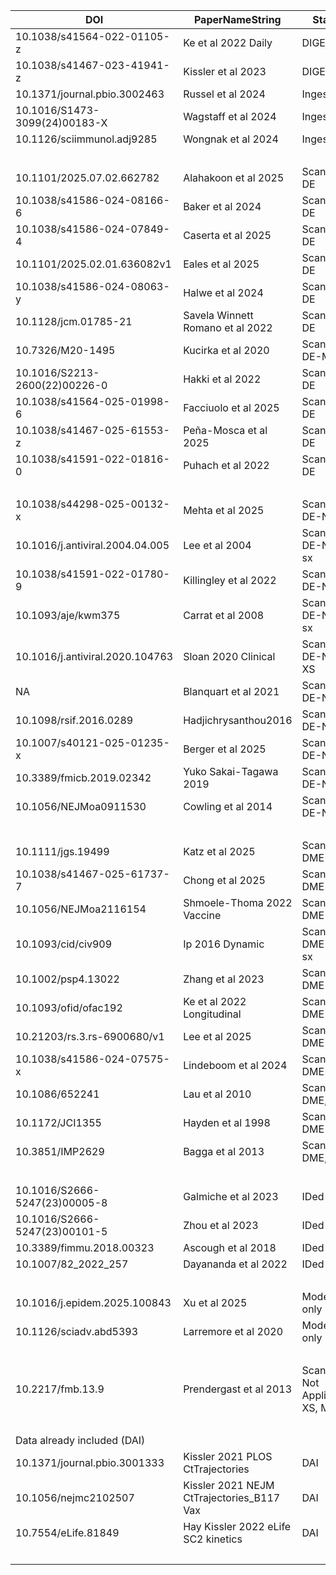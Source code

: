 | DOI | PaperNameString | Status | By |
|-----|-----------------|--------|----|
| 10.1038/s41564-022-01105-z | Ke et al 2022 Daily | DIGESTED | Stephen |
| 10.1038/s41467-023-41941-z | Kissler et al 2023 | DIGESTED | Stephen |
| 10.1371/journal.pbio.3002463 | Russel et al 2024 | Ingested | Stephen |
| 10.1016/S1473-3099(24)00183-X | Wagstaff et al 2024 | Ingested | Stephen |
| 10.1126/sciimmunol.adj9285 | Wongnak et al 2024 | Ingested | Stephen |
| | | | 2, 5 |
| 10.1101/2025.07.02.662782 | Alahakoon et al 2025 | Scanned: DE | Ellen |
| 10.1038/s41586-024-08166-6 | Baker et al 2024 | Scanned: DE | Ellen |
| 10.1038/s41586-024-07849-4 | Caserta et al 2025 | Scanned: DE | Ellen |
| 10.1101/2025.02.01.636082v1 | Eales et al 2025 | Scanned: DE | Ellen |
| 10.1038/s41586-024-08063-y | Halwe et al 2024 | Scanned: DE | Ellen |
| 10.1128/jcm.01785-21 | Savela Winnett Romano et al 2022 | Scanned: DE | Ellen |
| 10.7326/M20-1495 | Kucirka et al 2020 | Scanned: DE-MA | Ellen |
| 10.1016/S2213-2600(22)00226-0 | Hakki et al 2022 | Scanned: DE | Ellen |
| 10.1038/s41564-025-01998-6 | Facciuolo et al 2025 | Scanned: DE | Ellen |
| 10.1038/s41467-025-61553-z | Peña-Mosca et al 2025  | Scanned: DE | Ellen |
| 10.1038/s41591-022-01816-0 | Puhach et al 2022 | Scanned: DE | Ellen |
| | | | 11 (10) |
| 10.1038/s44298-025-00132-x | Mehta et al 2025 | Scanned: DE-NEA | Ellen |
| 10.1016/j.antiviral.2004.04.005 | Lee et al 2004 | Scanned: DE-NEA, sx | Ellen |
| 10.1038/s41591-022-01780-9 | Killingley et al 2022 | Scanned: DE-NEA | Ellen |
| 10.1093/aje/kwm375 | Carrat et al 2008 | Scanned: DE-NEA, sx | Ellen via Casey |
| 10.1016/j.antiviral.2020.104763 | Sloan 2020 Clinical | Scanned: DE-NEA-XS | Ellen via Casey |
| NA | Blanquart et al 2021 | Scanned: DE-NEA | Ellen via Casey |
| 10.1098/rsif.2016.0289 | Hadjichrysanthou2016 | Scanned: DE-NEA | Ellen via Casey |
| 10.1007/s40121-025-01235-x | Berger et al 2025 | Scanned: DE-NEA | Ellen |
| 10.3389/fmicb.2019.02342 | Yuko Sakai-Tagawa 2019 | Scanned: DE-NEA | Ellen |
| 10.1056/NEJMoa0911530 | Cowling et al 2014 | Scanned: DE-NEA | Ellen |
| | | | 10 |
| 10.1111/jgs.19499 | Katz et al 2025 | Scanned: DME | Ellen |
| 10.1038/s41467-025-61737-7 | Chong et al 2025 | Scanned: DME | Ellen |
| 10.1056/NEJMoa2116154 | Shmoele-Thoma 2022 Vaccine | Scanned: DME | Ellen via Casey |
| 10.1093/cid/civ909 | Ip 2016 Dynamic | Scanned: DME-XS, sx | Ellen via Casey |
| 10.1002/psp4.13022 | Zhang et al 2023 | Scanned: DME | Ellen |
| 10.1093/ofid/ofac192 | Ke et al 2022 Longitudinal | Scanned: DME | Ellen |
| 10.21203/rs.3.rs-6900680/v1 | Lee et al 2025 | Scanned: DME | Ellen |
| 10.1038/s41586-024-07575-x | Lindeboom et al 2024 | Scanned: DME | Ellen |
| 10.1086/652241 | Lau et al 2010 | Scanned: DME, sx | Ellen via Casey |
| 10.1172/JCI1355 | Hayden et al 1998 | Scanned: DME | Ellen via Casey |
| 10.3851/IMP2629 | Bagga et al 2013 | Scanned: DME, sx | Ellen via Casey |
| | | | 11 |
| 10.1016/S2666-5247(23)00005-8 | Galmiche et al 2023 | IDed | Ellen |
| 10.1016/S2666-5247(23)00101-5 | Zhou et al 2023 | IDed | Ellen |
| 10.3389/fimmu.2018.00323 | Ascough et al 2018 | IDed | Ellen |
| 10.1007/82_2022_257 | Dayananda et al 2022 | IDed | Ellen |
| | | | 4+ |
| 10.1016/j.epidem.2025.100843 | Xu et al 2025 | Modeling only paper | Ellen |
| 10.1126/sciadv.abd5393 | Larremore et al 2020 | Modeling only paper | Ellen via Casey |
| | | | 2 |
| 10.2217/fmb.13.9 | Prendergast et al 2013 | Scanned: Not Applicable, XS, MA | Ellen |
| | | | 1 |
| Data already included (DAI) | | | |
| 10.1371/journal.pbio.3001333 | Kissler 2021 PLOS CtTrajectories | DAI | Ellen |
| 10.1056/nejmc2102507 | Kissler 2021 NEJM CtTrajectories_B117 Vax | DAI | Ellen |
| 10.7554/eLife.81849 | Hay Kissler 2022 eLife SC2 kinetics | DAI | Ellen |
| | | | 3 |